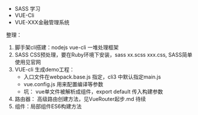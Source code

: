 

- SASS 学习
- VUE-Cli
- VUE-XXX金融管理系统





整理：

1. 脚手架cli搭建：nodejs  vue-cli 一堆处理框架
2. SASS CSS预处理，要在Ruby环境下安装，sass xx.scss xxx.css,  SASS简单使用见官网
3. VUE-cli 生成demo工程：
   - 入口文件在webpack.base.js 指定，cli3 中默认指定main.js
   - vue.config.js 用来配置编译等参数
   - 坑： vue单文件被解析成组件，export default 传入构建参数
4. 路由器： 高级路由创建方法，见VueRouter起步.md 待续
5. 组件：局部组件ES6构建方法

